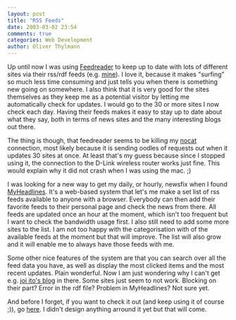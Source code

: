 ```yaml
---
layout: post
title: "RSS Feeds"
date: 2003-03-02 23:54
comments: true
categories: Web Development
author: Oliver Thylmann
---
```



Up until now I was using [Feedreader](www.feedreader.com) to keep up to date with lots of different sites via their rss/rdf feeds (e.g. [mine](http://www.ennead.de/blog/index.rdf)). I love it, because it makes &quot;surfing&quot; so much less time consuming and just tells you when there is something new going on somewhere. I also think that it is very good for the sites themselves as they keep me as a potential visitor by letting me automatically check for updates. I would go to the 30 or more sites I now check each day. Having their feeds makes it easy to stay up to date about what they say, both in terms of news sites and the many interesting blogs out there.

The thing is though, that feedreader seems to be killing my [nocat](http://nocat.net/) connection, most likely because it is sending oodles of requests out when it updates 30 sites at once. At least that's my guess because since I stopped using it, the connection to the D-Link wireless router works just fine. This would explain why it did not crash when I was using the mac. ;)

I was looking for a new way to get my daily, or hourly, newsfix when I found [MyHeadlines](http://www.jmagar.com/). It's a web-based system that let's me make a set list of rss feeds available to anyone with a browser. Everybody can then add their favorite feeds to their personal page and check the news from there. All feeds are updated once an hour at the moment, which isn't too frequent but I want to check the bandwidth usage first. I also still need to add some more sites to the list. I am not too happy with the categorisation with of the available feeds at the moment but that will improve. The list will also grow and it will enable me to always have those feeds with me. 

Some other nice features of the system are that you can search over all the feed data you have, as well as display the most clicked items and the most recent updates. Plain wonderful. Now I am just wondering why I can't get e.g. [joi ito's blog](http://joi.ito.com) in there. Some sites just seem to not work. Blocking on their part? Error in the rdf file? Problem in MyHeadlines? Not sure yet.

And before I forget, if you want to check it out (and keep using it of course ;)), go [here](http://www.ennead.de/rss/). I didn't design anything arround it yet but that will come.


